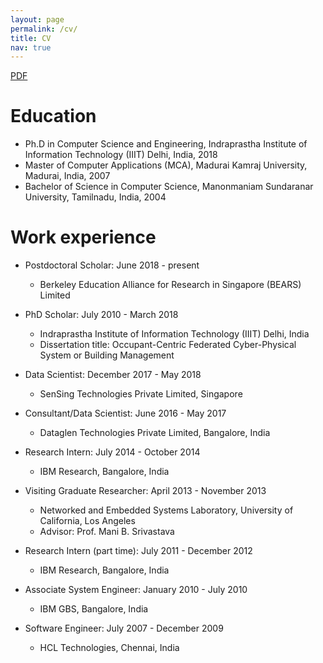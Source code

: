 ```yaml
---
layout: page
permalink: /cv/
title: CV
nav: true
---
```


[PDF](../assets/pdf/samy_cv.pdf)

Education
======
* Ph.D in Computer Science and Engineering, Indraprastha Institute of Information Technology (IIIT) Delhi, India, 2018
* Master of Computer Applications (MCA), Madurai Kamraj University, Madurai, India, 2007
* Bachelor of Science in Computer Science, Manonmaniam Sundaranar University, Tamilnadu, India, 2004

Work experience
======  
* Postdoctoral Scholar: June 2018 - present
   - Berkeley Education Alliance for Research in Singapore (BEARS) Limited

* PhD Scholar: July 2010 - March 2018
   - Indraprastha Institute of Information Technology (IIIT) Delhi, India
   - Dissertation title: Occupant-Centric Federated Cyber-Physical System or Building Management

* Data Scientist: December 2017 - May 2018
   - SenSing Technologies Private Limited, Singapore

* Consultant/Data Scientist: June 2016 - May 2017
   - Dataglen Technologies Private Limited, Bangalore, India
	
* Research Intern: July 2014 - October 2014
   - IBM Research, Bangalore, India
	
* Visiting Graduate Researcher: April 2013 - November 2013
   - Networked and Embedded Systems Laboratory, University of California, Los Angeles
   - Advisor: Prof. Mani B. Srivastava

* Research Intern (part time): July 2011 - December 2012
   - IBM Research, Bangalore, India

* Associate System Engineer: January 2010 - July 2010
   - IBM GBS, Bangalore, India    
   
* Software Engineer: July 2007 - December 2009
   - HCL Technologies, Chennai, India 
